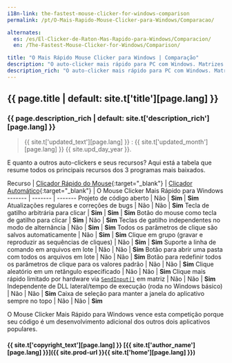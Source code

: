 ```yaml
---
i18n-link: the-fastest-mouse-clicker-for-windows-comparison
permalink: /pt/O-Mais-Rapido-Mouse-Clicker-para-Windows/Comparacao/

alternates:
  es: /es/El-Clicker-de-Raton-Mas-Rapido-para-Windows/Comparacion/
  en: /The-Fastest-Mouse-Clicker-for-Windows/Comparison/

title: "O Mais Rápido Mouse Clicker para Windows | Comparação"
description: "O auto-clicker mais rápido para PC com Windows. Matrizes em lote no SendInput, suporte à linha de comando, clique aleatório, clique em grupo, código aberto no GitHub"
description_rich: "O auto-clicker mais rápido para PC com Windows. Matrizes em lote no SendInput, suporte à linha de comando, clique aleatório, clique em grupo, código aberto no GitHub"
---
```


## {{ page.title | default: site.t['title'][page.lang] }}

### {{ page.description_rich | default: site.t['description_rich'][page.lang] }}

> {{ site.t['updated_text'][page.lang] }} : {{ site.t['updated_month'][page.lang] }} {{ site.upd_day_year }}.

E quanto a outros auto-clickers e seus recursos?
Aqui está a tabela que resume todos os principais recursos dos 3 programas mais baixados.

Recurso | [Clicador Rápido do Mouse](https://sourceforge.net/projects/fastclicker/){:target="_blank"} | [Clicador<wbr/>Automático](https://sourceforge.net/projects/orphamielautoclicker/){:target="_blank"} | O Mouse Clicker Mais Rápido para Windows
------- | ------- | -------
Projeto de código aberto | Não | **Sim** | **Sim**
Atualizações regulares e correções de bugs | Não | Não | **Sim**
Tecla de gatilho arbitrária para clicar | **Sim** | **Sim** | **Sim**
Botão do mouse como tecla de gatilho para clicar | **Sim** | Não | **Sim**
Teclas de gatilho independentes no modo de alternância | Não | **Sim** | **Sim**
Todos os parâmetros de clique são salvos automaticamente | Não | **Sim** | **Sim**
Clique em grupo (gravar e reproduzir as sequências de cliques) | Não | **Sim** | **Sim**
Suporte a linha de comando em arquivos em lote | Não | Não | **Sim**
Botão para abrir uma pasta com todos os arquivos em lote | Não | Não | **Sim**
Botão para redefinir todos os parâmetros de clique para os valores padrão | Não | Não | **Sim**
Clique aleatório em um retângulo especificado | Não | Não | **Sim**
Clique mais rápido limitado por hardware via <code><a href="https://docs.microsoft.com/en-us/windows/win32/api/winuser/nf-winuser-sendinput" target="_blank">SendInput()</a></code> em matriz | Não | Não | **Sim**
Independente de DLL lateral/tempo de execução (roda no Windows básico) | Não | Não | **Sim**
Caixa de seleção para manter a janela do aplicativo sempre no topo | Não | Não | **Sim**

O Mouse Clicker Mais Rápido para Windows vence esta competição porque seu código é um desenvolvimento adicional dos outros dois aplicativos populares.

#### {{ site.t['copyright_text'][page.lang] }} [{{ site.t['author_name'][page.lang] }}]({{ site.prod-url }}{{ site.t['home'][page.lang] }})
